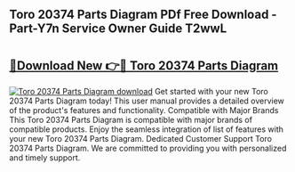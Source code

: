 ## Toro 20374 Parts Diagram PDf Free Download - Part-Y7n Service Owner Guide T2wwL

# <h2><a href="http://dfhmr9.blite.top/?on=Toro+20374+Parts+Diagram">🔗Download New 👉🔴 Toro 20374 Parts Diagram</a></h2>

[![Toro 20374 Parts Diagram download](https://i.imgur.com/lujVjoI.png)](http://dfhmr9.blite.top/?on=Toro+20374+Parts+Diagram)
Get started with your new Toro 20374 Parts Diagram today! This user manual provides a detailed overview of the product's features and functionality. Compatible with Major Brands This Toro 20374 Parts Diagram is compatible with major brands of compatible products. Enjoy the seamless integration of list of features with your new Toro 20374 Parts Diagram. Dedicated Customer Support Toro 20374 Parts Diagram. We are committed to providing you with personalized and timely support.
